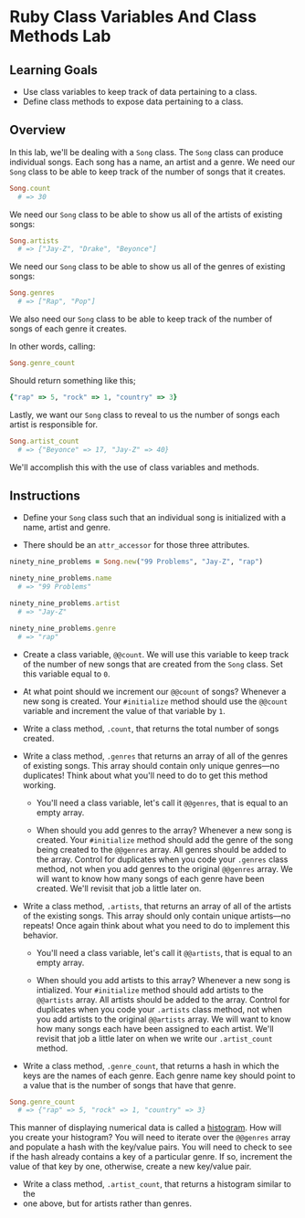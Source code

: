 # Ruby Class Variables And Class Methods Lab

## Learning Goals

- Use class variables to keep track of data pertaining to a class.
- Define class methods to expose data pertaining to a class.

## Overview

In this lab, we'll be dealing with a `Song` class. The `Song` class can produce
individual songs. Each song has a name, an artist and a genre. We need our
`Song` class to be able to keep track of the number of songs that it creates.

```ruby
Song.count
  # => 30
```

We need our `Song` class to be able to show us all of the artists of existing
songs:

```ruby
Song.artists
  # => ["Jay-Z", "Drake", "Beyonce"]
```

We need our `Song` class to be able to show us all of the genres of existing
songs:

```ruby
Song.genres
  # => ["Rap", "Pop"]
```

We also need our `Song` class to be able to keep track of the number of songs of
each genre it creates.

In other words, calling:

```ruby
Song.genre_count
```

Should return something like this;

```ruby
{"rap" => 5, "rock" => 1, "country" => 3}
```

Lastly, we want our `Song` class to reveal to us the number of songs each artist
is responsible for.

```ruby
Song.artist_count
  # => {"Beyonce" => 17, "Jay-Z" => 40}
```

We'll accomplish this with the use of class variables and methods.

## Instructions

- Define your `Song` class such that an individual song is initialized with a
  name, artist and genre.

- There should be an `attr_accessor` for those three attributes.

```ruby
ninety_nine_problems = Song.new("99 Problems", "Jay-Z", "rap")

ninety_nine_problems.name
  # => "99 Problems"

ninety_nine_problems.artist
  # => "Jay-Z"

ninety_nine_problems.genre
  # => "rap"
```

- Create a class variable, `@@count`. We will use this variable to keep track of
  the number of new songs that are created from the `Song` class. Set this
  variable equal to `0`.

- At what point should we increment our `@@count` of songs? Whenever a new song
  is created. Your `#initialize` method should use the `@@count` variable and
  increment the value of that variable by `1`.

- Write a class method, `.count`, that returns the total number of songs created.

- Write a class method, `.genres` that returns an array of all of the genres of
  existing songs. This array should contain only unique genres––no duplicates!
  Think about what you'll need to do to get this method working.

  - You'll need a class variable, let's call it `@@genres`, that is equal to an
    empty array.

  - When should you add genres to the array? Whenever a new song is created.
    Your `#initialize` method should add the genre of the song being created to
    the `@@genres` array. All genres should be added to the array. Control for
    duplicates when you code your `.genres` class method, not when you add genres
    to the original `@@genres` array. We will want to know how many songs of each
    genre have been created. We'll revisit that job a little later on.

- Write a class method, `.artists`, that returns an array of all of the artists
  of the existing songs. This array should only contain unique artists––no
  repeats! Once again think about what you need to do to implement this behavior.

  - You'll need a class variable, let's call it `@@artists`, that is equal to an
    empty array.

  - When should you add artists to this array? Whenever a new song is
    intialized. Your `#initialize` method should add artists to the `@@artists`
    array. All artists should be added to the array. Control for duplicates when
    you code your `.artists` class method, not when you add artists to the original
    `@@artists` array. We will want to know how many songs each have been assigned
    to each artist. We'll revisit that job a little later on when we write our
    `.artist_count` method.

- Write a class method, `.genre_count`, that returns a hash in which the keys are
  the names of each genre. Each genre name key should point to a value that is the
  number of songs that have that genre.

```ruby
Song.genre_count
  # => {"rap" => 5, "rock" => 1, "country" => 3}
```

This manner of displaying numerical data is called a [histogram][]. How will you
create your histogram? You will need to iterate over the `@@genres` array and
populate a hash with the key/value pairs. You will need to check to see if the
hash already contains a key of a particular genre. If so, increment the value of
that key by one, otherwise, create a new key/value pair.

[histogram]: https://en.wikipedia.org/wiki/Histogram

- Write a class method, `.artist_count`, that returns a histogram similar to the
- one above, but for artists rather than genres.
